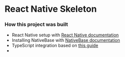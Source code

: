 # React Native Skeleton

### How this project was built
* React Native setup with [React Native documentation](https://facebook.github.io/react-native/docs/getting-started.html)
* Installing NativeBase with [NativeBase documentation](https://docs.nativebase.io/docs/GetStarted.html)
* TypeScript integration based on [this guide](https://medium.com/@rintoj/react-native-with-typescript-40355a90a5d7)
* 